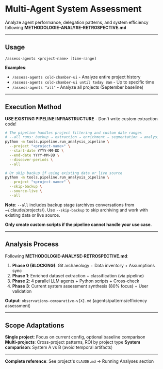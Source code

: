 # Multi-Agent System Assessment

Analyze agent performance, delegation patterns, and system efficiency following **METHODOLOGIE-ANALYSE-RETROSPECTIVE.md**

---

## Usage

```
/assess-agents <project-name> [time-range]
```

**Examples**:
- `/assess-agents cold-chamber-ui` - Analyze entire project history
- `/assess-agents cold-chamber-ui until today 8am` - Up to specific time
- `/assess-agents "all"` - Analyze all projects (September baseline)

---

## Execution Method

**USE EXISTING PIPELINE INFRASTRUCTURE** - Don't write custom extraction code!

```bash
# The pipeline handles project filtering and custom date ranges
# --all runs: backup → extraction → enrichment → segmentation → analysis → reporting
python -m tools.pipeline.run_analysis_pipeline \
  --project "<project-name>" \
  --start-date YYYY-MM-DD \
  --end-date YYYY-MM-DD \
  --discover-periods \
  --all

# Or skip backup if using existing data or live source
python -m tools.pipeline.run_analysis_pipeline \
  --project "<project-name>" \
  --skip-backup \
  --source-live \
  --all
```

**Note**: `--all` includes backup stage (archives conversations from ~/.claude/projects/).
Use `--skip-backup` to skip archiving and work with existing data or live source.

**Only create custom scripts if the pipeline cannot handle your use case.**

---

## Analysis Process

Following **METHODOLOGIE-ANALYSE-RETROSPECTIVE.md**:

1. **Phase 0 (BLOCKING)**: Git archaeology + Data inventory + Assumptions sync
2. **Phase 1**: Enriched dataset extraction + classification (via pipeline)
3. **Phase 2**: 4 parallel LLM agents + Python scripts + Cross-check
4. **Phase 3**: Current system assessment synthesis (80% focus) + User validation

**Output**: `observations-comparative-v[X].md` (agents/patterns/efficiency assessment)

---

## Scope Adaptations

**Single project**: Focus on current config, optional baseline comparison
**Multi-projects**: Cross-project patterns, ROI by project type
**System comparison**: System A vs B (avoid temporal artifacts)

---

**Complete reference**: See project's `CLAUDE.md` → Running Analyses section
